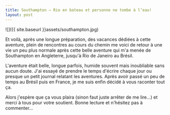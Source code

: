 ```yaml
---
title: Southampton – Rio en bateau et personne ne tombe à l’eau!
layout: post
---
```


![]({{ site.baseurl }}assets/southampton.jpg)

Et voilà, après une longue préparation, des vacances dédiées à cette aventure, plein de rencontres au cours du chemin me voici de retour à une vie un peu plus normale après cette belle aventure qui m'a menée de Southampton en Angleterre, jusqu'à Rio de Janeiro au Brésil.

L'aventure était belle, longue parfois, humide souvent mais inoubliable sans aucun doute. J'ai essayé de prendre le temps d'écrire chaque jour ou presque un petit journal relatant les aventures. Après avoir passé un peu de temps au Brésil puis en France, je me suis enfin décidé à vous raconter tout ça.

Alors j'espère que ça vous plaira (sinon faut juste arrêter de me lire...) et merci à tous pour votre soutient. Bonne lecture et n'hésitez pas à commenter...
